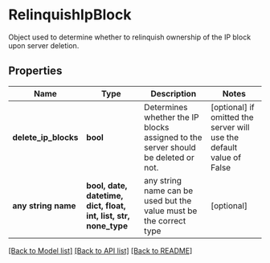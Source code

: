 # RelinquishIpBlock

Object used to determine whether to relinquish ownership of the IP block upon server deletion.

## Properties
Name | Type | Description | Notes
------------ | ------------- | ------------- | -------------
**delete_ip_blocks** | **bool** | Determines whether the IP blocks assigned to the server should be deleted or not. | [optional]  if omitted the server will use the default value of False
**any string name** | **bool, date, datetime, dict, float, int, list, str, none_type** | any string name can be used but the value must be the correct type | [optional]

[[Back to Model list]](../README.md#documentation-for-models) [[Back to API list]](../README.md#documentation-for-api-endpoints) [[Back to README]](../README.md)


